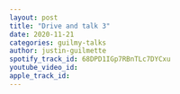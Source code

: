 ```yaml
---
layout: post
title: "Drive and talk 3"
date: 2020-11-21
categories: guilmy-talks
author: justin-guilmette
spotify_track_id: 68DPD1IGp7RBnTLc7DYCxu
youtube_video_id: 
apple_track_id: 
---
```

